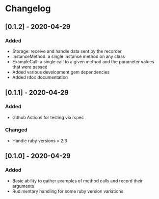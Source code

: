 # Changelog

## [0.1.2] - 2020-04-29
### Added
* Storage: receive and handle data sent by the recorder
* InstanceMethod: a single instance method on any class
* ExampleCall: a single call to a given method and the parameter values that were passed
* Added various development gem dependencies
* Added rdoc documentation

## [0.1.1] - 2020-04-29
### Added
* Github Actions for testing via rspec
### Changed
* Handle ruby versions > 2.3

## [0.1.0] - 2020-04-29
### Added
* Basic ability to gather examples of method calls and record their arguments
* Rudimentary handling for some ruby version variations
